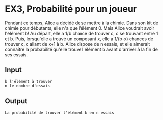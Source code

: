 # EX3, Probabilité pour un joueur

Pendant ce temps, Alice a décidé de se mettre à la chimie. Dans son kit de chimie pour débutants, elle n'a que l'élément 0. Mais Alice voudrait avoir l'élément b!
Au départ, elle a 1/b chance de trouver c, c se trouvant entre 1 et b. Puis, lorsqu'elle a trouvé un composant x, elle a 1/(b-x) chances de trouver c, c allant de x+1 à b.
Alice dispose de n essais, et elle aimerait connaître la probabilité qu'elle trouve l'élément b avant d'arriver à la fin de ses essais.

## Input
```
b l'élément à trouver
n le nombre d'essais
```
## Output
```
La probabilité de trouver l'élément b en n essais
```


